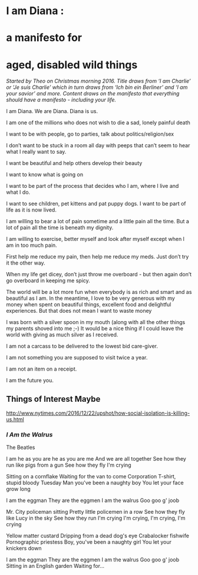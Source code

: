 # I am Diana :
# a manifesto for
# aged, disabled wild things

_Started by Theo on Christmas morning 2016. Title draws from ‘I am Charlie’ or ‘Je suis Charlie’ which in turn draws from ‘Ich bin ein Berliner’ and ‘I am your savior’ and more. Content draws on the manifesto that everything should have a manifesto - including your life._


I am Diana. We are Diana. Diana is us.

I am one of the millions who does not wish to die a sad, lonely painful death

I want to be with people, go to parties, talk about politics/religion/sex

I don’t want to be stuck in a room all day with peeps that can’t seem to hear what I really want to say.

I want be beautiful and help others develop their beauty

I want to know what is going on

I want to be part of the process that decides who I am, where I live and what I do.

I want to see children, pet kittens and pat puppy dogs. I want to be part of life as it is now lived.

I am willing to bear a lot of pain sometime and a little pain all the time. But a lot of pain all the time is beneath my dignity.

I am willing to exercise, better myself and look after myself except when I am in too much pain.

First help me reduce my pain, then help me reduce my meds. Just don’t try it the other way.

When my life get dicey, don’t just throw me overboard - but then again don’t go overboard in keeping me spicy.

The world will be a lot more fun when everybody is as rich and smart and as beautiful as I am. In the meantime, I love to be very generous with my money when spent on beautiful things, excellent food and delightful experiences. But that does not mean I want to waste money

I was born with a silver spoon in my mouth (along with all the other things my parents shoved into me ;-) It would be a nice thing if I could leave the world with giving as much silver as I received.

I am not a carcass to be delivered to the lowest bid care-giver.

I am not something you are supposed to visit twice a year.

I am not an item on a receipt.

I am the future you.





## Things of Interest Maybe


http://www.nytimes.com/2016/12/22/upshot/how-social-isolation-is-killing-us.html


### _I Am the Walrus_

The Beatles

I am he as you are he as you are me
And we are all together
See how they run like pigs from a gun
See how they fly
I'm crying

Sitting on a cornflake
Waiting for the van to come
Corporation T-shirt, stupid bloody Tuesday
Man you've been a naughty boy
You let your face grow long

I am the eggman
They are the eggmen
I am the walrus
Goo goo g' joob

Mr. City policeman sitting
Pretty little policemen in a row
See how they fly like Lucy in the sky
See how they run
I'm crying
I'm crying, I'm crying, I'm crying

Yellow matter custard
Dripping from a dead dog's eye
Crabalocker fishwife
Pornographic priestess
Boy, you've been a naughty girl
You let your knickers down

I am the eggman
They are the eggmen
I am the walrus
Goo goo g' joob
Sitting in an English garden
Waiting for…


